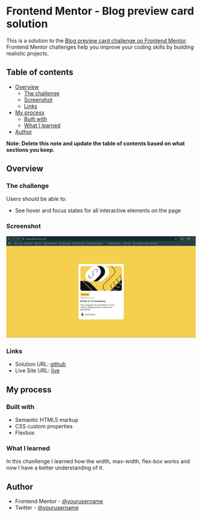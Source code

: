 # Frontend Mentor - Blog preview card solution

This is a solution to the [Blog preview card challenge on Frontend Mentor](https://www.frontendmentor.io/challenges/blog-preview-card-ckPaj01IcS). Frontend Mentor challenges help you improve your coding skills by building realistic projects.

## Table of contents

- [Overview](#overview)
  - [The challenge](#the-challenge)
  - [Screenshot](#screenshot)
  - [Links](#links)
- [My process](#my-process)
  - [Built with](#built-with)
  - [What I learned](#what-i-learned)
- [Author](#author)

**Note: Delete this note and update the table of contents based on what sections you keep.**

## Overview

### The challenge

Users should be able to:

- See hover and focus states for all interactive elements on the page

### Screenshot

![](blogCard.png)

### Links

- Solution URL: [github](https://github.com/Itzgaur/BlogCard)
- Live Site URL: [live](https://itzgaur.github.io/BlogCard/)

## My process

### Built with

- Semantic HTML5 markup
- CSS custom properties
- Flexbox

### What I learned

In this chanllenge I learned how the width, max-width, flex-box works and now I have a better understanding of it.

## Author

- Frontend Mentor - [@yourusername](https://www.frontendmentor.io/profile/Itzgaur)
- Twitter - [@yourusername](https://x.com/goodbrattt)
